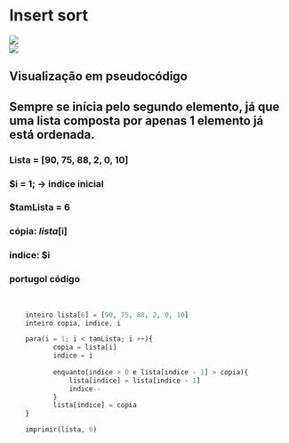 # Insert sort

<img src="https://www.w3resource.com/w3r_images/insertion-sort.png"><br>
<img src="https://www.w3resource.com/w3r_images/searching-and-sorting-algorithm-exercise-3.png">


## Visualização em pseudocódigo
## __Sempre se inícia pelo segundo elemento, já que uma lista composta por apenas 1 elemento já está ordenada__.

### Lista = [90, 75, 88, 2, 0, 10]

### $i  = 1; -> indice inicial
### $tamLista = 6

### cópia: $lista[$i]
### indice: $i


### portugol código

<br>

```php
    inteiro lista[6] = [90, 75, 88, 2, 0, 10]
    inteiro copia, indice, i

    para(i = 1; i < tamLista; i ++){
           copia = lista[i]
           indice = i
    
           enquanto(indice > 0 e lista[indice - 1] > copia){
               lista[indice] = lista[indice - 1]
               indice--
           }
           lista[indice] = copia
    }

    imprimir(lista, 6)
```

